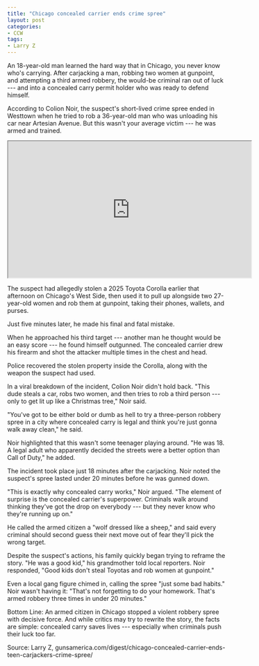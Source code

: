 ```yaml
---
title: "Chicago concealed carrier ends crime spree"
layout: post
categories:
- CCW
tags:
- Larry Z
---
```


An 18-year-old man learned the hard way that in Chicago, you never know who's carrying. After carjacking a man, robbing two women at gunpoint, and attempting a third armed robbery, the would-be criminal ran out of luck --- and into a concealed carry permit holder who was ready to defend himself.

According to Colion Noir, the suspect's short-lived crime spree ended in Westtown when he tried to rob a 36-year-old man who was unloading his car near Artesian Avenue. But this wasn't your average victim --- he was armed and trained.

<iframe width="560" height="315" src="https://www.youtube.com/embed/YhYrIvikkXg?si=fboMjVSDX6E2Qxd3" title="Chicago concealed carrier ends crime spree" allow="accelerometer; autoplay; clipboard-write; encrypted-media; gyroscope; picture-in-picture; web-share" referrerpolicy="strict-origin-when-cross-origin" allowfullscreen></iframe>

The suspect had allegedly stolen a 2025 Toyota Corolla earlier that afternoon on Chicago's West Side, then used it to pull up alongside two 27-year-old women and rob them at gunpoint, taking their phones, wallets, and purses.

Just five minutes later, he made his final and fatal mistake.

When he approached his third target --- another man he thought would be an easy score --- he found himself outgunned. The concealed carrier drew his firearm and shot the attacker multiple times in the chest and head.

Police recovered the stolen property inside the Corolla, along with the weapon the suspect had used.

In a viral breakdown of the incident, Colion Noir didn't hold back. "This dude steals a car, robs two women, and then tries to rob a third person --- only to get lit up like a Christmas tree," Noir said.

"You've got to be either bold or dumb as hell to try a three-person robbery spree in a city where concealed carry is legal and think you're just gonna walk away clean," he said.

Noir highlighted that this wasn't some teenager playing around. "He was 18. A legal adult who apparently decided the streets were a better option than Call of Duty," he added.

The incident took place just 18 minutes after the carjacking. Noir noted the suspect's spree lasted under 20 minutes before he was gunned down.

"This is exactly why concealed carry works," Noir argued. "The element of surprise is the concealed carrier's superpower. Criminals walk around thinking they've got the drop on everybody --- but they never know who they're running up on."

He called the armed citizen a "wolf dressed like a sheep," and said every criminal should second guess their next move out of fear they'll pick the wrong target.

Despite the suspect's actions, his family quickly began trying to reframe the story. "He was a good kid," his grandmother told local reporters. Noir responded, "Good kids don't steal Toyotas and rob women at gunpoint."

Even a local gang figure chimed in, calling the spree "just some bad habits." Noir wasn't having it: "That's not forgetting to do your homework. That's armed robbery three times in under 20 minutes."

Bottom Line: An armed citizen in Chicago stopped a violent robbery spree with decisive force. And while critics may try to rewrite the story, the facts are simple: concealed carry saves lives --- especially when criminals push their luck too far.

Source: Larry Z, gunsamerica.com/digest/chicago-concealed-carrier-ends-teen-carjackers-crime-spree/
